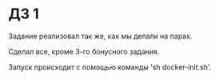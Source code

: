 # ДЗ 1

Задание реализовал так же, как мы делали на парах.

Сделал все, кроме 3-го бонусного задания.

Запуск происходит с помощью команды 'sh docker-init.sh'.

